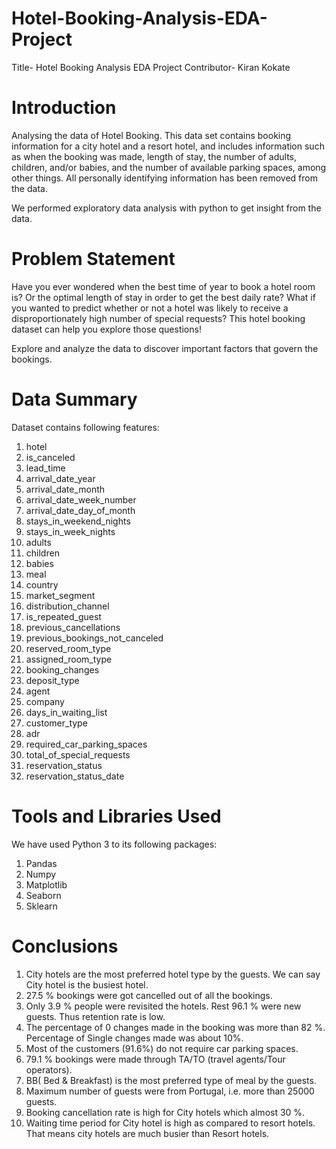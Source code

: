 # Hotel-Booking-Analysis-EDA-Project
Title- Hotel Booking Analysis EDA Project
Contributor- Kiran Kokate

# **Introduction**

Analysing the data of Hotel Booking. This data set contains booking information for a city hotel and a resort hotel, and includes information such as when the booking was made, length of stay, the number of adults, children, and/or babies, and the number of available parking spaces, among other things. All personally identifying information has been removed from the data.

We performed exploratory data analysis with python to get insight from the data.

# **Problem Statement**

Have you ever wondered when the best time of year to book a hotel room is? Or the optimal length of stay in order to get the best daily rate? What if you wanted to predict whether or not a hotel was likely to receive a disproportionately high number of special requests? This hotel booking dataset can help you explore those questions!

Explore and analyze the data to discover important factors that govern the bookings.

# **Data Summary**

Dataset contains following features:

1. hotel
2. is_canceled
3. lead_time
4. arrival_date_year
5. arrival_date_month
6. arrival_date_week_number
7. arrival_date_day_of_month
8. stays_in_weekend_nights
9. stays_in_week_nights
10. adults
11. children
12. babies
13. meal
14. country
15. market_segment
16. distribution_channel
17. is_repeated_guest
18. previous_cancellations
19. previous_bookings_not_canceled
20. reserved_room_type
21. assigned_room_type
22. booking_changes
23. deposit_type
24. agent
25. company
26. days_in_waiting_list
27. customer_type
28. adr
29. required_car_parking_spaces
30. total_of_special_requests
31. reservation_status
32. reservation_status_date

# **Tools and Libraries Used**

We have used Python 3 to its following packages:

1. Pandas
2. Numpy
3. Matplotlib
4. Seaborn
5. Sklearn

# **Conclusions**

1. City hotels are the most preferred hotel type by the guests. We can say City hotel is the busiest hotel.
2. 27.5 % bookings were got cancelled out of all the bookings.
3. Only 3.9 % people were revisited the hotels. Rest 96.1 % were new guests. Thus retention rate is low.
4. The percentage of 0 changes made in the booking was more than 82 %. Percentage of Single changes made was about 10%.
5. Most of the customers (91.6%) do not require car parking spaces.
6. 79.1 % bookings were made through TA/TO (travel agents/Tour operators).
7. BB( Bed & Breakfast) is the most preferred type of meal by the guests.
8. Maximum number of guests were from Portugal, i.e. more than 25000 guests.
9. Booking cancellation rate is high for City hotels which almost 30 %.
10. Waiting time period for City hotel is high as compared to resort hotels. That means city hotels are much busier than Resort hotels.
    



